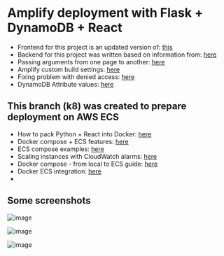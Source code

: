 # Amplify deployment with Flask + DynamoDB + React

- Frontend for this project is an updated version of: [this](https://github.com/nishant-666/React-CRUD-Operation-V2)
- Backend for this project was written based on information from: [here](https://acloudguru.com/blog/engineering/create-a-serverless-python-api-with-aws-amplify-and-flask)
- Passing arguments from one page to another: [here](https://ui.dev/react-router-pass-props-to-link)
- Amplify custom build settings: [here](https://docs.aws.amazon.com/amplify/latest/userguide/build-settings.html)
- Fixing problem with denied access: [here](https://stackoverflow.com/questions/63025997/getting-an-access-denied-error-when-i-reload-my-react-app-on-aws-amplify)
- DynamoDB Attribute values: [here](https://docs.aws.amazon.com/amazondynamodb/latest/APIReference/API_AttributeValue.html)

## This branch (k8) was created to prepare deployment on AWS ECS

- How to pack Python + React into Docker: [here](https://blog.miguelgrinberg.com/post/how-to-dockerize-a-react-flask-project)
- Docker compose + ECS features: [here](https://docs.docker.com/cloud/ecs-compose-features/)
- ECS compose examples: [here](https://docs.docker.com/cloud/ecs-compose-examples/)
- Scaling instances with CloudWatch alarms: [here](https://docs.aws.amazon.com/AmazonECS/latest/developerguide/cloudwatch_alarm_autoscaling.html)
- Docker compose - from local to ECS guide: [here](https://www.docker.com/blog/docker-compose-from-local-to-amazon-ecs/)
- Docker ECS integration: [here](https://docs.docker.com/cloud/ecs-integration/)
- 

## Some screenshots

![image](https://user-images.githubusercontent.com/37833994/138612476-c318a5ee-6e34-4a2b-b610-bed0879af584.png)

![image](https://user-images.githubusercontent.com/37833994/138612483-860dd366-7719-487f-a5ad-eb08290e7680.png)

![image](https://user-images.githubusercontent.com/37833994/138612493-42908397-1952-4466-8eeb-5fd4e6a2a69c.png)
